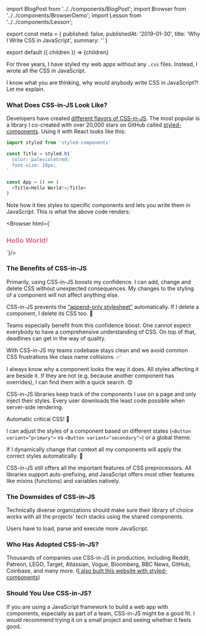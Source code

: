 import BlogPost from '../../components/BlogPost';
import Browser from '../../components/BrowserDemo';
import Lesson from '../../components/Lesson';

export const meta = {
  published: false,
  publishedAt: '2019-01-30',
  title: 'Why I Write CSS in JavaScript',
  summary: ''
}

export default ({ children }) => <BlogPost meta={meta}>{children}</BlogPost>

For three years, I have styled my web apps without any `.css` files. Instead, I wrote all the CSS in JavaScript.

I know what you are thinking, why would anybody write CSS in JavaScript?! Let me explain.

### What Does CSS-in-JS Look Like?

Developers have created [different flavors of CSS-in-JS](https://github.com/michelebertoli/css-in-js). The most popular is a library I co-created with over 20,000 stars on GitHub called [styled-components](https://styled-components.com). Using it with React looks like this:

```js
import styled from 'styled-components'

const Title = styled.h1`
  color: palevioletred;
  font-size: 18px;
`

const App = () => (
  <Title>Hello World!</Title>
)
```

Note how it ties styles to specific components and lets you write them in JavaScript. This is what the above code renders:

<Browser html={`
  <style>
    .faEkXI {
      font-size: 18px;
      color: palevioletred;
    }
  </style>
  <h1 class="sc-ifAKCX faEkXI">Hello World!</h1>
`}/>

### The Benefits of CSS-in-JS

Primarily, using CSS-in-JS boosts my confidence. I can add, change and delete CSS without unexpected consequences. My changes to the styling of a component will not affect anything else.

CSS-in-JS prevents the [“append-only stylesheet”](https://css-tricks.com/oh-no-stylesheet-grows-grows-grows-append-stylesheet-problem/) automatically. If I delete a component, I delete its CSS too. 🚮

<Lesson
  title="Confidence"
  body="Add, change and delete CSS without unexpected consequences and avoid dead code."
/>

Teams especially benefit from this confidence boost. One cannot expect everybody to have a comprehensive understanding of CSS. On top of that, deadlines can get in the way of quality.

With CSS-in-JS my teams codebase stays clean and we avoid common CSS frustrations like class name collisions. ✅

<Lesson
  title="Enhanced Teamwork"
  body="Keep your codebase clean and avoid common CSS bugs, regardeless of experience levels."
/>

I always know why a component looks the way it does. All styles affecting it are beside it. If they are not (e.g. because another component has overrides), I can find them with a quick search. 😍

<Lesson
  title="Painless Maintenance"
  body="Never go on a hunt for CSS affecting your components ever again."
/>

CSS-in-JS libraries keep track of the components I use on a page and only inject their styles. Every user downloads the least code possible when server-side rendering.

Automatic critical CSS! 🤯

<Lesson
  title="Fast Performance"
  body="Automatically extract the critical CSS and send the least amount of code possible over the wire."
/>

I can adjust the styles of a component based on different states (`<Button variant="primary">` vs `<Button variant="secondary">`) or a global theme.

If I dynamically change that context all my components will apply the correct styles automatically. 💅

<Lesson
  title="Dynamic Styling"
  body="Simply style your components with a global theme or implement different states."
/>

CSS-in-JS still offers all the important features of CSS preprocessors. All libraries support auto-prefixing, and JavaScript offers most other features like mixins (functions) and variables natively.

### The Downsides of CSS-in-JS

Technically diverse organizations should make sure their library of choice works with all the projects' tech stacks using the shared components.

Users have to load, parse and execute more JavaScript.

### Who Has Adopted CSS-in-JS?

Thousands of companies use CSS-in-JS in production, including Reddit, Patreon, LEGO, Target, Atlassian, Vogue, Bloomberg, BBC News, GitHub, Coinbase, and many more. ([I also built this website with styled-components](https://github.com/mxstbr/mxstbr.com))

### Should You Use CSS-in-JS?

If you are using a JavaScript framework to build a web app with components, especially as part of a team, CSS-in-JS might be a good fit. I would recommend trying it on a small project and seeing whether it feels good.

